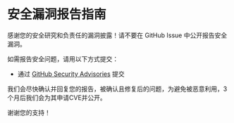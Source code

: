 # 安全漏洞报告指南

感谢您的安全研究和负责任的漏洞披露！请不要在 GitHub Issue 中公开报告安全漏洞。

如需报告安全问题，请用以下方式提交：

- 通过 [GitHub Security Advisories](https://github.com/emlog/emlog/security/advisories) 提交

我们会尽快确认并回复您的报告，被确认且修复后的问题，为避免被恶意利用，3个月后我们会为其申请CVE并公开。

谢谢您的支持！